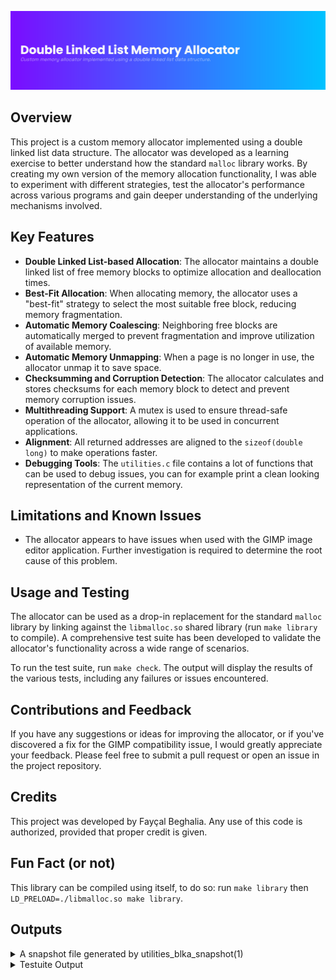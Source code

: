 ![Double Linked List Memory Allocator](images/banner.png)

## Overview

This project is a custom memory allocator implemented using a double linked list data structure. The allocator was developed as a learning exercise to better understand how the standard `malloc` library works.
By creating my own version of the memory allocation functionality, I was able to experiment with different strategies, test the allocator's performance across various programs and gain deeper understanding of the underlying mechanisms involved.

## Key Features
- **Double Linked List-based Allocation**: The allocator maintains a double linked list of free memory blocks to optimize allocation and deallocation times.
- **Best-Fit Allocation**: When allocating memory, the allocator uses a "best-fit" strategy to select the most suitable free block, reducing memory fragmentation.
- **Automatic Memory Coalescing**: Neighboring free blocks are automatically merged to prevent fragmentation and improve utilization of available memory.
- **Automatic Memory Unmapping**: When a page is no longer in use, the allocator unmap it to save space.
- **Checksumming and Corruption Detection**: The allocator calculates and stores checksums for each memory block to detect and prevent memory corruption issues.
- **Multithreading Support**: A mutex is used to ensure thread-safe operation of the allocator, allowing it to be used in concurrent applications.
- **Alignment**: All returned addresses are aligned to the `sizeof(double long)` to make operations faster.
- **Debugging Tools**: The `utilities.c` file contains a lot of functions that can be used to debug issues, you can for example print a clean looking representation of the current memory.

## Limitations and Known Issues
- The allocator appears to have issues when used with the GIMP image editor application. Further investigation is required to determine the root cause of this problem.

## Usage and Testing
The allocator can be used as a drop-in replacement for the standard `malloc` library by linking against the `libmalloc.so` shared library (run `make library` to compile). A comprehensive test suite has been developed to validate the allocator's functionality across a wide range of scenarios.

To run the test suite, run `make check`. The output will display the results of the various tests, including any failures or issues encountered.

## Contributions and Feedback
If you have any suggestions or ideas for improving the allocator, or if you've discovered a fix for the GIMP compatibility issue, I would greatly appreciate your feedback. Please feel free to submit a pull request or open an issue in the project repository. 

## Credits
This project was developed by Fayçal Beghalia. Any use of this code is authorized, provided that proper credit is given.

## Fun Fact (or not)
This library can be compiled using itself, to do so: run `make library` then `LD_PRELOAD=./libmalloc.so make library`.

## Outputs

<details>
<summary>A snapshot file generated by utilities_blka_snapshot(1)</summary>

```
┏━━━━━━━━━━━━━━━━╸ ALLOCATOR ╺━━━━━━━━━━━━━━━━┓
┃ Address              : 0x7f48996a0000       ┃
┃ Address Aligned      : Yes                  ┃
┠╌╌╌╌╌╌╌╌╌╌╌╌╌╌╌╌╌╌╌╌╌╌╌╌╌╌╌╌╌╌╌╌╌╌╌╌╌╌╌╌╌╌╌╌╌┨
┃ Meta                 : 0x7f48996a0040       ┃
┃ Free List            : 0x7f48996a0470       ┃
┠╌╌╌╌╌╌╌╌╌╌╌╌╌╌╌╌╌╌╌╌╌╌╌╌╌╌╌╌╌╌╌╌╌╌╌╌╌╌╌╌╌╌╌╌╌┨
┃ Blocks               : 3                    ┃
┃ Free Blocks          : 1                    ┃
┠╌╌╌╌╌╌╌╌╌╌╌╌╌╌╌╌╌╌╌╌╌╌╌╌╌╌╌╌╌╌╌╌╌╌╌╌╌╌╌╌╌╌╌╌╌┨
┃ Size (bytes)         : 4096                 ┃
┃ Size Valid           : Yes                  ┃
┠╌╌╌╌╌╌╌╌╌╌╌╌╌╌╌╌╌╌╌╌╌╌╌╌╌╌╌╌╌╌╌╌╌╌╌╌╌╌╌╌╌╌╌╌╌┨
┃ List Valid           : Yes                  ┃
┃ Free List Valid      : Yes                  ┃
┗━━━━━━━━━━━━━━━━━━━━━━━━━━━━━━━━━━━━━━━━━━━━━┛

━━━━━━━━━━━━━━━━━━━━━━━━━━━━━━━━━━━━━━━━━━━━━━━

┏━━━━━━━━━━━━━━━━━━━╸START╺━━━━━━━━━━━━━━━━━━━┓
┃ Address              : 0x7f48996a0040       ┃
┃ Address Aligned      : Yes                  ┃
┠╌╌╌╌╌╌╌╌╌╌╌╌╌╌╌╌╌╌╌╌╌╌╌╌╌╌╌╌╌╌╌╌╌╌╌╌╌╌╌╌╌╌╌╌╌┨
┃ Index                : 0                    ┃
┠╌╌╌╌╌╌╌╌╌╌╌╌╌╌╌╌╌╌╌╌╌╌╌╌╌╌╌╌╌╌╌╌╌╌╌╌╌╌╌╌╌╌╌╌╌┨
┃ Free                 : No                   ┃
┃ Size (bytes)         : 1008                 ┃
┠╌╌╌╌╌╌╌╌╌╌╌╌╌╌╌╌╌╌╌╌╌╌╌╌╌╌╌╌╌╌╌╌╌╌╌╌╌╌╌╌╌╌╌╌╌┨
┃ Next                 : 0x7f48996a0470       ┃
┃ Prev                 : (nil)                ┃
┠╌╌╌╌╌╌╌╌╌╌╌╌╌╌╌╌╌╌╌╌╌╌╌╌╌╌╌╌╌╌╌╌╌╌╌╌╌╌╌╌╌╌╌╌╌┨
┃ Next Free            : (nil)                ┃
┃ Prev Free            : (nil)                ┃
┠╌╌╌╌╌╌╌╌╌╌╌╌╌╌╌╌╌╌╌╌╌╌╌╌╌╌╌╌╌╌╌╌╌╌╌╌╌╌╌╌╌╌╌╌╌┨
┃ Checksum             : 817                  ┃
┃ Checksum Valid       : Yes                  ┃
┠╌╌╌╌╌╌╌╌╌╌╌╌╌╌╌╌╌╌╌╌╌╌╌╌╌╌╌╌╌╌╌╌╌╌╌╌╌╌╌╌╌╌╌╌╌┨
┃ Data                 : 0x7f48996a0080       ┃
┃ Data Aligned         : Yes                  ┃
┠╌╌╌╌╌╌╌╌╌╌╌╌╌╌╌╌╌╌╌╌╌╌╌╌╌╌╌╌╌╌╌╌╌╌╌╌╌╌╌╌╌╌╌╌╌┨
┃ Garbage              : 0                    ┃
┗━━━━━━━━━━━━━━━━━━━━━━━━━━━━━━━━━━━━━━━━━━━━━┛

                       ⇅                       

┏━━━━━━━━━━━━━━━━━━━╸BLOCK╺━━━━━━━━━━━━━━━━━━━┓
┃ Address              : 0x7f48996a0470       ┃
┃ Address Aligned      : Yes                  ┃
┠╌╌╌╌╌╌╌╌╌╌╌╌╌╌╌╌╌╌╌╌╌╌╌╌╌╌╌╌╌╌╌╌╌╌╌╌╌╌╌╌╌╌╌╌╌┨
┃ Index                : 1                    ┃
┠╌╌╌╌╌╌╌╌╌╌╌╌╌╌╌╌╌╌╌╌╌╌╌╌╌╌╌╌╌╌╌╌╌╌╌╌╌╌╌╌╌╌╌╌╌┨
┃ Free                 : Yes                  ┃
┃ Size (bytes)         : 2832                 ┃
┠╌╌╌╌╌╌╌╌╌╌╌╌╌╌╌╌╌╌╌╌╌╌╌╌╌╌╌╌╌╌╌╌╌╌╌╌╌╌╌╌╌╌╌╌╌┨
┃ Next                 : 0x7f48996a0fc0       ┃
┃ Prev                 : 0x7f48996a0040       ┃
┠╌╌╌╌╌╌╌╌╌╌╌╌╌╌╌╌╌╌╌╌╌╌╌╌╌╌╌╌╌╌╌╌╌╌╌╌╌╌╌╌╌╌╌╌╌┨
┃ Next Free            : (nil)                ┃
┃ Prev Free            : (nil)                ┃
┠╌╌╌╌╌╌╌╌╌╌╌╌╌╌╌╌╌╌╌╌╌╌╌╌╌╌╌╌╌╌╌╌╌╌╌╌╌╌╌╌╌╌╌╌╌┨
┃ Checksum             : 1215                 ┃
┃ Checksum Valid       : Yes                  ┃
┠╌╌╌╌╌╌╌╌╌╌╌╌╌╌╌╌╌╌╌╌╌╌╌╌╌╌╌╌╌╌╌╌╌╌╌╌╌╌╌╌╌╌╌╌╌┨
┃ Data                 : 0x7f48996a04b0       ┃
┃ Data Aligned         : Yes                  ┃
┠╌╌╌╌╌╌╌╌╌╌╌╌╌╌╌╌╌╌╌╌╌╌╌╌╌╌╌╌╌╌╌╌╌╌╌╌╌╌╌╌╌╌╌╌╌┨
┃ Garbage              : 0                    ┃
┗━━━━━━━━━━━━━━━━━━━━━━━━━━━━━━━━━━━━━━━━━━━━━┛

                       ⇅                       

┏━━━━━━━━━━━━━━━━━━━━╸END╺━━━━━━━━━━━━━━━━━━━━┓
┃ Address              : 0x7f48996a0fc0       ┃
┃ Address Aligned      : Yes                  ┃
┠╌╌╌╌╌╌╌╌╌╌╌╌╌╌╌╌╌╌╌╌╌╌╌╌╌╌╌╌╌╌╌╌╌╌╌╌╌╌╌╌╌╌╌╌╌┨
┃ Index                : 2                    ┃
┠╌╌╌╌╌╌╌╌╌╌╌╌╌╌╌╌╌╌╌╌╌╌╌╌╌╌╌╌╌╌╌╌╌╌╌╌╌╌╌╌╌╌╌╌╌┨
┃ Free                 : No                   ┃
┃ Size (bytes)         : 0                    ┃
┠╌╌╌╌╌╌╌╌╌╌╌╌╌╌╌╌╌╌╌╌╌╌╌╌╌╌╌╌╌╌╌╌╌╌╌╌╌╌╌╌╌╌╌╌╌┨
┃ Next                 : (nil)                ┃
┃ Prev                 : 0x7f48996a0470       ┃
┠╌╌╌╌╌╌╌╌╌╌╌╌╌╌╌╌╌╌╌╌╌╌╌╌╌╌╌╌╌╌╌╌╌╌╌╌╌╌╌╌╌╌╌╌╌┨
┃ Next Free            : (nil)                ┃
┃ Prev Free            : (nil)                ┃
┠╌╌╌╌╌╌╌╌╌╌╌╌╌╌╌╌╌╌╌╌╌╌╌╌╌╌╌╌╌╌╌╌╌╌╌╌╌╌╌╌╌╌╌╌╌┨
┃ Checksum             : 590                  ┃
┃ Checksum Valid       : Yes                  ┃
┠╌╌╌╌╌╌╌╌╌╌╌╌╌╌╌╌╌╌╌╌╌╌╌╌╌╌╌╌╌╌╌╌╌╌╌╌╌╌╌╌╌╌╌╌╌┨
┃ Data                 : 0x7f48996a1000       ┃
┃ Data Aligned         : Yes                  ┃
┠╌╌╌╌╌╌╌╌╌╌╌╌╌╌╌╌╌╌╌╌╌╌╌╌╌╌╌╌╌╌╌╌╌╌╌╌╌╌╌╌╌╌╌╌╌┨
┃ Garbage              : 4096                 ┃
┗━━━━━━━━━━━━━━━━━━━━━━━━━━━━━━━━━━━━━━━━━━━━━┛
```

</details>

<details>
<summary>Testuite Output</summary>

```
┌───────────────────────────────────────────────────┐
│ Malloc Test Script                                │
├──────┬────────────────────────────────────────────┤
│  OK  │ factor 20 30 40 50 60 70 80 90             │
├──────┼────────────────────────────────────────────┤
│  OK  │ cat tests/testsuite.sh                     │
├──────┼────────────────────────────────────────────┤
│  OK  │ ip a                                       │
├──────┼────────────────────────────────────────────┤
│  OK  │ ls                                         │
├──────┼────────────────────────────────────────────┤
│  OK  │ ls -la                                     │
├──────┼────────────────────────────────────────────┤
│  OK  │ find ../                                   │
├──────┼────────────────────────────────────────────┤
│  OK  │ tree ../                                   │
├──────┼────────────────────────────────────────────┤
│  OK  │ od ./libmalloc.so                          │
├──────┼────────────────────────────────────────────┤
│  OK  │ git status                                 │
├──────┼────────────────────────────────────────────┤
│ FAIL │ gimp --version                             │
├──────┼────────────────────────────────────────────┤
│  OK  │ chromium --version                         │
├──────┴────────────────────────────────────────────┤
│ Total: 10 / 11 Tests Successful                   │
└───────────────────────────────────────────────────┘
```

</details>

